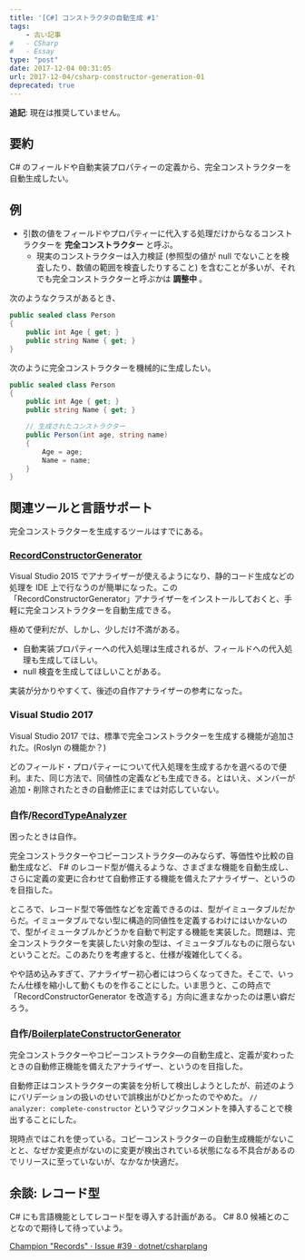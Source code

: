```yaml
---
title: '[C#] コンストラクタの自動生成 #1'
tags:
    - 古い記事
#   - CSharp
#   - Essay
type: "post"
date: 2017-12-04 00:31:05
url: 2017-12-04/csharp-constructor-generation-01
deprecated: true
---
```


**追記**: 現在は推奨していません。

<!--more-->

## 要約
C# のフィールドや自動実装プロパティーの定義から、完全コンストラクターを自動生成したい。

## 例
- 引数の値をフィールドやプロパティーに代入する処理だけからなるコンストラクターを **完全コンストラクター** と呼ぶ。
    - 現実のコンストラクターは入力検証 (参照型の値が null でないことを検査したり、数値の範囲を検査したりすること) を含むことが多いが、それでも完全コンストラクターと呼ぶかは **調整中** 。

次のようなクラスがあるとき、

```csharp
public sealed class Person
{
    public int Age { get; }
    public string Name { get; }
}
```

次のように完全コンストラクターを機械的に生成したい。

```csharp
public sealed class Person
{
    public int Age { get; }
    public string Name { get; }

    // 生成されたコンストラクター
    public Person(int age, string name)
    {
        Age = age;
        Name = name;
    }
}
```

## 関連ツールと言語サポート
完全コンストラクターを生成するツールはすでにある。

### **[RecordConstructorGenerator](https://github.com/ufcpp/RecordConstructorGenerator)**
Visual Studio 2015 でアナライザーが使えるようになり、静的コード生成などの処理を IDE 上で行なうのが簡単になった。この「RecordConstructorGenerator」アナライザーをインストールしておくと、手軽に完全コンストラクターを自動生成できる。

極めて便利だが、しかし、少しだけ不満がある。

- 自動実装プロパティーへの代入処理は生成されるが、フィールドへの代入処理も生成してほしい。
- null 検査を生成してほしいことがある。

実装が分かりやすくて、後述の自作アナライザーの参考になった。

### Visual Studio 2017
Visual Studio 2017 では、標準で完全コンストラクターを生成する機能が追加された。(Roslyn の機能か？)

どのフィールド・プロパティーについて代入処理を生成するかを選べるので便利。また、同じ方法で、同値性の定義なども生成できる。とはいえ、メンバーが追加・削除されたときの自動修正にまでは対応していない。

### 自作/[RecordTypeAnalyzer](httpshttps://github.com/vain0x/playground/tree/4cafe15dd57d0df68c8bc9c8864b6f6fcf7dbba5/2017-07-26-record-type-analyzer)
困ったときは自作。

完全コンストラクターやコピーコンストラクタ―のみならず、等価性や比較の自動生成など、 F# のレコード型が備えるような、さまざまな機能を自動生成し、さらに定義の変更に合わせて自動修正する機能を備えたアナライザー、というのを目指した。

ところで、レコード型で等価性などを定義できるのは、型がイミュータブルだからだ。イミュータブルでない型に構造的同値性を定義するわけにはいかないので、型がイミュータブルかどうかを自動で判定する機能を実装した。問題は、完全コンストラクターを実装したい対象の型は、イミュータブルなものに限らないということだ。このあたりを考慮すると、仕様が複雑化してくる。

やや詰め込みすぎて、アナライザー初心者にはつらくなってきた。そこで、いったん仕様を縮小して動くものを作ることにした。いま思うと、この時点で「RecordConstructorGenerator を改造する」方向に進まなかったのは悪い癖だろう。

### 自作/[BoilerplateConstructorGenerator](https://github.com/vain0x/playground/tree/4cafe15dd57d0df68c8bc9c8864b6f6fcf7dbba5/2017-08-16-boilerplate-ctor-gen)

完全コンストラクターやコピーコンストラクタ―の自動生成と、定義が変わったときの自動修正機能を備えたアナライザー、というのを目指した。

自動修正はコンストラクターの実装を分析して検出しようとしたが、前述のようにバリデーションの扱いのせいで誤検出がひどかったのでやめた。 ``// analyzer: complete-constructor`` というマジックコメントを挿入することで検出することにした。

現時点ではこれを使っている。コピーコンストラクターの自動生成機能がないことと、なぜか変更点がないのに変更が検出されている状態になる不具合があるのでリリースに至っていないが、なかなか快適だ。

## 余談: レコード型
C# にも言語機能としてレコード型を導入する計画がある。 C# 8.0 候補とのことなので期待して待っていよう。

[Champion "Records" · Issue #39 · dotnet/csharplang](https://github.com/dotnet/csharplang/issues/39)
